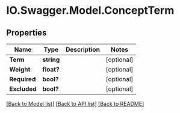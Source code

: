 # IO.Swagger.Model.ConceptTerm
## Properties

Name | Type | Description | Notes
------------ | ------------- | ------------- | -------------
**Term** | **string** |  | [optional] 
**Weight** | **float?** |  | [optional] 
**Required** | **bool?** |  | [optional] 
**Excluded** | **bool?** |  | [optional] 

[[Back to Model list]](../README.md#documentation-for-models) [[Back to API list]](../README.md#documentation-for-api-endpoints) [[Back to README]](../README.md)

